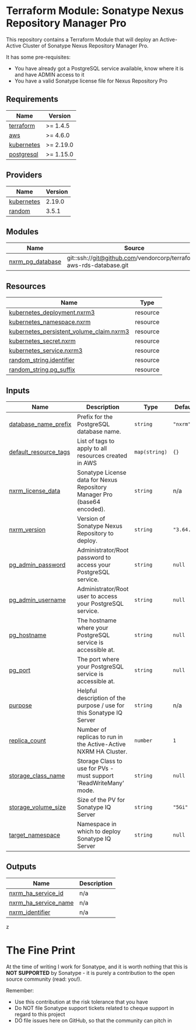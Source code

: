 # Terraform Module: Sonatype Nexus Repository Manager Pro

This repository contains a Terraform Module that will deploy an Active-Active Cluster of Sonatype Nexus Repository Manager Pro.

It has some pre-requisites:
- You have already got a PostgreSQL service available, know where it is and have ADMIN access to it
- You have a valid Sonatype license file for Nexus Repository Pro

## Requirements

| Name | Version |
|------|---------|
| <a name="requirement_terraform"></a> [terraform](#requirement\_terraform) | >= 1.4.5 |
| <a name="requirement_aws"></a> [aws](#requirement\_aws) | >= 4.6.0 |
| <a name="requirement_kubernetes"></a> [kubernetes](#requirement\_kubernetes) | >= 2.19.0 |
| <a name="requirement_postgresql"></a> [postgresql](#requirement\_postgresql) | >= 1.15.0 |

## Providers

| Name | Version |
|------|---------|
| <a name="provider_kubernetes"></a> [kubernetes](#provider\_kubernetes) | 2.19.0 |
| <a name="provider_random"></a> [random](#provider\_random) | 3.5.1 |

## Modules

| Name | Source | Version |
|------|--------|---------|
| <a name="module_nxrm_pg_database"></a> [nxrm\_pg\_database](#module\_nxrm\_pg\_database) | git::ssh://git@github.com/vendorcorp/terraform-aws-rds-database.git | v0.1.0 |

## Resources

| Name | Type |
|------|------|
| [kubernetes_deployment.nxrm3](https://registry.terraform.io/providers/hashicorp/kubernetes/latest/docs/resources/deployment) | resource |
| [kubernetes_namespace.nxrm](https://registry.terraform.io/providers/hashicorp/kubernetes/latest/docs/resources/namespace) | resource |
| [kubernetes_persistent_volume_claim.nxrm3](https://registry.terraform.io/providers/hashicorp/kubernetes/latest/docs/resources/persistent_volume_claim) | resource |
| [kubernetes_secret.nxrm](https://registry.terraform.io/providers/hashicorp/kubernetes/latest/docs/resources/secret) | resource |
| [kubernetes_service.nxrm3](https://registry.terraform.io/providers/hashicorp/kubernetes/latest/docs/resources/service) | resource |
| [random_string.identifier](https://registry.terraform.io/providers/hashicorp/random/latest/docs/resources/string) | resource |
| [random_string.pg_suffix](https://registry.terraform.io/providers/hashicorp/random/latest/docs/resources/string) | resource |

## Inputs

| Name | Description | Type | Default | Required |
|------|-------------|------|---------|:--------:|
| <a name="input_database_name_prefix"></a> [database\_name\_prefix](#input\_database\_name\_prefix) | Prefix for the PostgreSQL database name. | `string` | `"nxrm"` | no |
| <a name="input_default_resource_tags"></a> [default\_resource\_tags](#input\_default\_resource\_tags) | List of tags to apply to all resources created in AWS | `map(string)` | `{}` | no |
| <a name="input_nxrm_license_data"></a> [nxrm\_license\_data](#input\_nxrm\_license\_data) | Sonatype License data for Nexus Repository Manager Pro (base64 encoded). | `string` | n/a | yes |
| <a name="input_nxrm_version"></a> [nxrm\_version](#input\_nxrm\_version) | Version of Sonatype Nexus Repository to deploy. | `string` | `"3.64.0"` | no |
| <a name="input_pg_admin_password"></a> [pg\_admin\_password](#input\_pg\_admin\_password) | Administrator/Root password to access your PostgreSQL service. | `string` | `null` | no |
| <a name="input_pg_admin_username"></a> [pg\_admin\_username](#input\_pg\_admin\_username) | Administrator/Root user to access your PostgreSQL service. | `string` | `null` | no |
| <a name="input_pg_hostname"></a> [pg\_hostname](#input\_pg\_hostname) | The hostname where your PostgreSQL service is accessible at. | `string` | `null` | no |
| <a name="input_pg_port"></a> [pg\_port](#input\_pg\_port) | The port where your PostgreSQL service is accessible at. | `string` | `null` | no |
| <a name="input_purpose"></a> [purpose](#input\_purpose) | Helpful description of the purpose / use for this Sonatype IQ Server | `string` | n/a | yes |
| <a name="input_replica_count"></a> [replica\_count](#input\_replica\_count) | Number of replicas to run in the Active-Active NXRM HA Cluster. | `number` | `1` | no |
| <a name="input_storage_class_name"></a> [storage\_class\_name](#input\_storage\_class\_name) | Storage Class to use for PVs - must support 'ReadWriteMany' mode. | `string` | `null` | no |
| <a name="input_storage_volume_size"></a> [storage\_volume\_size](#input\_storage\_volume\_size) | Size of the PV for Sonatype IQ Server | `string` | `"5Gi"` | no |
| <a name="input_target_namespace"></a> [target\_namespace](#input\_target\_namespace) | Namespace in which to deploy Sonatype IQ Server | `string` | `null` | no |

## Outputs

| Name | Description |
|------|-------------|
| <a name="output_nxrm_ha_service_id"></a> [nxrm\_ha\_service\_id](#output\_nxrm\_ha\_service\_id) | n/a |
| <a name="output_nxrm_ha_service_name"></a> [nxrm\_ha\_service\_name](#output\_nxrm\_ha\_service\_name) | n/a |
| <a name="output_nxrm_identifier"></a> [nxrm\_identifier](#output\_nxrm\_identifier) | n/a |
z

# The Fine Print

At the time of writing I work for Sonatype, and it is worth nothing that this is **NOT SUPPORTED** by Sonatype - it is purely a contribution to the open source community (read: you!).

Remember:
- Use this contribution at the risk tolerance that you have
- Do NOT file Sonatype support tickets related to cheque support in regard to this project
- DO file issues here on GitHub, so that the community can pitch in
